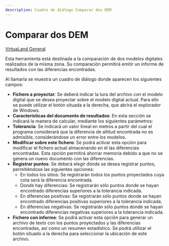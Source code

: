 ```yaml
---
description: Cuadro de diálogo Comparar dos DEM
---
```


# Comparar dos DEM

[ VirtuaLand General](../fichas-de-herramientas/untitled-257/untitled-333.md)

Esta herramienta está destinada a la comparación de dos modelos digitales realizados de la misma zona. Su comparación permitirá emitir un informe de resultados con las diferencias encontradas.

Al llamarla se muestra un cuadro de diálogo donde aparecen los siguientes campos:

* **Fichero a proyectar**: Se deberá indicar la tura del archivo con el modelo digital que se desea proyectar sobre el modelo digital actual. Para ello se puede utilizar el botón situada a la derecha, que abrirá el explorador de Windows.
* **Características del documento de resultados**: En esta sección se indicará la manera de calcular, mediante los siguientes parámetros:
* **Tolerancia**: Se indicará un valor lineal en metros a partir del cual el programa considerará que la diferencia de altitud encontrada no es admisible, considerándose un error entre los modelos.
* **Modificar sobre este fichero**: Se podrá activar esta opción para modificar el fichero actual almacenando en él las diferencias encontradas. Esta opción permitirá ahorrar memoria debido a que no se genera un nuevo documento con las diferencias.
* **Registrar puntos**: Se deberá elegir dónde se desea registrar puntos, permitiéndose las siguientes opciones:
  * En todos los sitios: Se registrarán todos los puntos proyectados cuya cota será la diferencia encontrada.
  * Donde hay diferencias: Se registrarán sólo puntos donde se hayan encontrado diferencias superiores a la tolerancia indicada.
  * En diferencias positivas: Se registrarán sólo puntos donde se hayan encontrado diferencias positivas superiores a la tolerancia indicada.
  * En diferencias negativas: Se registrarán sólo puntos donde se hayan encontrado diferencias negativas superiores a la tolerancia indicada.
* **Fichero con informe**: Se podrá activar esta opción para generar un archivo de texto con los puntos proyectados y las diferencias encontradas, así como un resumen estadístico. Se podrá utilizar el botón situado a la derecha para seleccionar la ubicación de este archivo.

